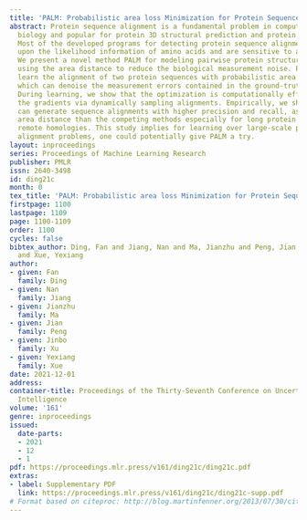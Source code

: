 ```yaml
---
title: 'PALM: Probabilistic area loss Minimization for Protein Sequence Alignment'
abstract: Protein sequence alignment is a fundamental problem in computational structure
  biology and popular for protein 3D structural prediction and protein homology detection.
  Most of the developed programs for detecting protein sequence alignments are based
  upon the likelihood information of amino acids and are sensitive to alignment noises.
  We present a novel method PALM for modeling pairwise protein structure alignments,
  using the area distance to reduce the biological measurement noise. PALM generatively
  learn the alignment of two protein sequences with probabilistic area distance objective,
  which can denoise the measurement errors contained in the ground-truth alignments.
  During learning, we show that the optimization is computationally efficient by estimating
  the gradients via dynamically sampling alignments. Empirically, we show that PALM
  can generate sequence alignments with higher precision and recall, as well as smaller
  area distance than the competing methods especially for long protein sequences and
  remote homologies. This study implies for learning over large-scale protein sequence
  alignment problems, one could potentially give PALM a try.
layout: inproceedings
series: Proceedings of Machine Learning Research
publisher: PMLR
issn: 2640-3498
id: ding21c
month: 0
tex_title: 'PALM: Probabilistic area loss Minimization for Protein Sequence Alignment'
firstpage: 1100
lastpage: 1109
page: 1100-1109
order: 1100
cycles: false
bibtex_author: Ding, Fan and Jiang, Nan and Ma, Jianzhu and Peng, Jian and Xu, Jinbo
  and Xue, Yexiang
author:
- given: Fan
  family: Ding
- given: Nan
  family: Jiang
- given: Jianzhu
  family: Ma
- given: Jian
  family: Peng
- given: Jinbo
  family: Xu
- given: Yexiang
  family: Xue
date: 2021-12-01
address:
container-title: Proceedings of the Thirty-Seventh Conference on Uncertainty in Artificial
  Intelligence
volume: '161'
genre: inproceedings
issued:
  date-parts:
  - 2021
  - 12
  - 1
pdf: https://proceedings.mlr.press/v161/ding21c/ding21c.pdf
extras:
- label: Supplementary PDF
  link: https://proceedings.mlr.press/v161/ding21c/ding21c-supp.pdf
# Format based on citeproc: http://blog.martinfenner.org/2013/07/30/citeproc-yaml-for-bibliographies/
---
```

